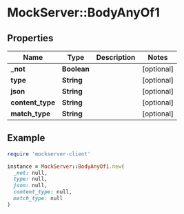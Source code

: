 # MockServer::BodyAnyOf1

## Properties

| Name | Type | Description | Notes |
| ---- | ---- | ----------- | ----- |
| **_not** | **Boolean** |  | [optional] |
| **type** | **String** |  | [optional] |
| **json** | **String** |  | [optional] |
| **content_type** | **String** |  | [optional] |
| **match_type** | **String** |  | [optional] |

## Example

```ruby
require 'mockserver-client'

instance = MockServer::BodyAnyOf1.new(
  _not: null,
  type: null,
  json: null,
  content_type: null,
  match_type: null
)
```

